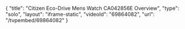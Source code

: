 {
    "title": "Citizen Eco-Drive Mens Watch CA042856E Overview",
    "type": "solo",
    "layout": "iframe-static",
    "videoId": "69864082",
    "url": "\/tvpembed\/69864082"
}